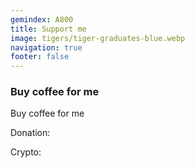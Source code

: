 ```yaml
---
gemindex: A800
title: Support me
image: tigers/tiger-graduates-blue.webp
navigation: true
footer: false
---
```


### Buy coffee for me

Buy coffee for me

Donation:

Crypto:
